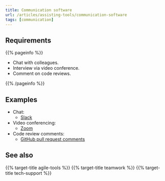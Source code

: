 ```yaml
---
title: Communication software
url: /articles/assisting-tools/communication-software
tags: [communication]
---
```


## Requirements

{{% pageinfo %}}

* Chat with colleagues.
* Interview via video conference.
* Comment on code reviews.

{{% /pageinfo %}}

## Examples

* Chat:
  * [Slack](https://slack.com/)
* Video conferencing:
  * [Zoom](https://zoom.us/)
* Code review comments:
  * [GitHub pull request comments](https://docs.github.com/en/pull-requests/collaborating-with-pull-requests/reviewing-changes-in-pull-requests/commenting-on-a-pull-request)

## See also

{{% target-title agile-tools %}}
{{% target-title teamwork %}}
{{% target-title tech-support %}}
